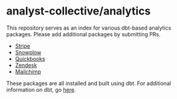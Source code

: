 # analyst-collective/analytics

This repository serves as an index for various dbt-based analytics packages. Please add additional packages by submitting PRs.

- [Stripe](https://github.com/fishtown-analytics/stripe)
- [Snowplow](https://github.com/fishtown-analytics/snowplow)
- [Quickbooks](https://github.com/fishtown-analytics/quickbooks)
- [Zendesk](https://github.com/analyst-collective/zendesk)
- [Mailchimp](https://github.com/analyst-collective/mailchimp)


These packages are all installed and built using dbt. For additional information on dbt, go [here](https://github.com/analyst-collective/dbt).
